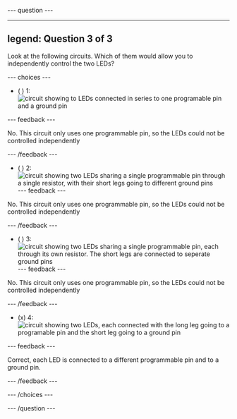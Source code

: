 --- question ---

---
legend: Question 3 of 3
---

Look at the following circuits. Which of them would allow you to independently control the two LEDs?

--- choices ---

- ( ) 1: 
![circuit showing to LEDs connected in series to one programable pin and a ground pin](images/t-led-2.png)

--- feedback ---

No. This circuit only uses one programmable pin, so the LEDs could not be controlled independently

--- /feedback ---

- ( ) 2: 
![circuit showing two LEDs sharing a single programmable pin through a single resistor, with their short legs going to different ground pins](images/t-led-3.png)
--- feedback ---

No. This circuit only uses one programmable pin, so the LEDs could not be controlled independently

--- /feedback ---

- ( ) 3: 
![circuit showing two LEDs sharing a single programmable pin, each through its own resistor. The short legs are connected to seperate ground pins](images/t-led-4.png)
--- feedback ---

No. This circuit only uses one programmable pin, so the LEDs could not be controlled independently

--- /feedback ---

- (x) 4:
![circuit showing two LEDs, each connected with the long leg going to a programable pin and the short leg going to a ground pin](images/t-led-1.png)

--- feedback ---

Correct, each LED is connected to a different programmable pin and to a ground pin.

--- /feedback ---

--- /choices ---

--- /question ---